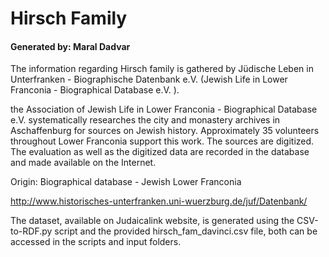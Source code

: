 # Hirsch Family

#### Generated by: Maral Dadvar

The information regarding Hirsch family is gathered by Jüdische Leben in Unterfranken - Biographische Datenbank e.V. (Jewish Life in Lower Franconia - Biographical Database e.V. ).

the Association of Jewish Life in Lower Franconia - Biographical Database e.V. systematically researches the city and monastery archives in Aschaffenburg for sources on Jewish history. Approximately 35 volunteers throughout Lower Franconia support this work. The sources are digitized. The evaluation as well as the digitized data are recorded in the database and made available on the Internet.

Origin: Biographical database - Jewish Lower Franconia

http://www.historisches-unterfranken.uni-wuerzburg.de/juf/Datenbank/

The dataset, available on Judaicalink website, is generated using the CSV-to-RDF.py script and the provided hirsch_fam_davinci.csv file, both can be accessed in the scripts and input folders. 


